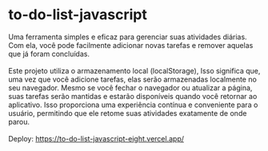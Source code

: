 # to-do-list-javascript

Uma ferramenta simples e eficaz para gerenciar suas atividades diárias.
Com ela, você pode facilmente adicionar novas tarefas e remover aquelas que já foram concluídas.
<br> <br>
Este projeto utiliza o armazenamento local (localStorage), Isso significa que, uma vez que você adicione tarefas, elas serão armazenadas localmente no seu navegador. Mesmo se você fechar o navegador ou atualizar a página, suas tarefas serão mantidas e estarão disponíveis quando você retornar ao aplicativo. Isso proporciona uma experiência contínua e conveniente para o usuário, permitindo que ele retome suas atividades exatamente de onde parou.
<br> <br>
Deploy: https://to-do-list-javascript-eight.vercel.app/
